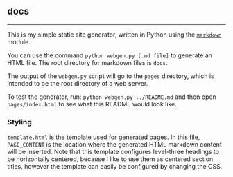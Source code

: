 ## docs
---
This is my simple static site generator, written in Python using the
[`markdown`](https://github.com/Python-Markdown/markdown) module.

You can use the command `python webgen.py [.md file]` to generate an HTML file.
The root directory for markdown files is `docs`.

The output of the `webgen.py` script will go to the `pages` directory, which is
intended to be the root directory of a web server.

To test the generator, run: `python webgen.py ../README.md` and then open
`pages/index.html` to see what this README would look like.

### Styling

`template.html` is the template used for generated pages. In this file,
`PAGE_CONTENT` is the location where the generated HTML markdown content will
be inserted. Note that this template configures level-three headings to be
horizontally centered, because I like to use them as centered section titles,
however the template can easily be configured by changing the CSS.
